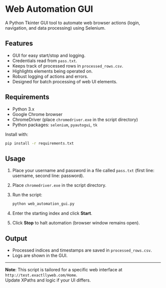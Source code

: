 # Web Automation GUI

A Python Tkinter GUI tool to automate web browser actions (login, navigation, and data processing) using Selenium.

## Features

- GUI for easy start/stop and logging.
- Credentials read from `pass.txt`.
- Keeps track of processed rows in `processed_rows.csv`.
- Highlights elements being operated on.
- Robust logging of actions and errors.
- Designed for batch processing of web UI elements.

## Requirements

- Python 3.x
- Google Chrome browser
- ChromeDriver (place `chromedriver.exe` in the script directory)
- Python packages: `selenium`, `pyautogui`, `tk`

Install with:

```bash
pip install -r requirements.txt
```

## Usage

1. Place your username and password in a file called `pass.txt` (first line: username, second line: password).
2. Place `chromedriver.exe` in the script directory.
3. Run the script:

   ```bash
   python web_automation_gui.py
   ```

4. Enter the starting index and click **Start**.
5. Click **Stop** to halt automation (browser window remains open).

## Output

- Processed indices and timestamps are saved in `processed_rows.csv`.
- Logs are shown in the GUI.

---

**Note**: This script is tailored for a specific web interface at `http://test.exactllyweb.com/Home`.  
Update XPaths and logic if your UI differs.
